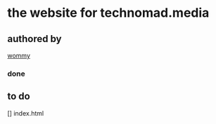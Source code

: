 # the website for technomad.media

## authored by
[wommy](github.com/wommy)

### done
## to do
 [] index.html
